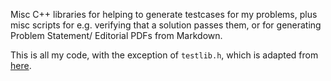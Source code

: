 Misc C++ libraries for helping to generate testcases for my problems, plus misc scripts for e.g. verifying that a solution passes them, or for generating Problem Statement/ Editorial PDFs from Markdown.

This is all my code, with the exception of `testlib.h`, which is adapted from [here](https://raw.githubusercontent.com/MikeMirzayanov/testlib/master/testlib.h).
